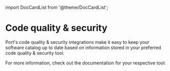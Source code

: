 import DocCardList from '@theme/DocCardList';

# Code quality & security

Port's code quality & security integrations make it easy to keep your software catalog up to date based on information stored in your preferred code quality & security tool. 

For more information, check out the documentation for your respective tool:

<DocCardList />
